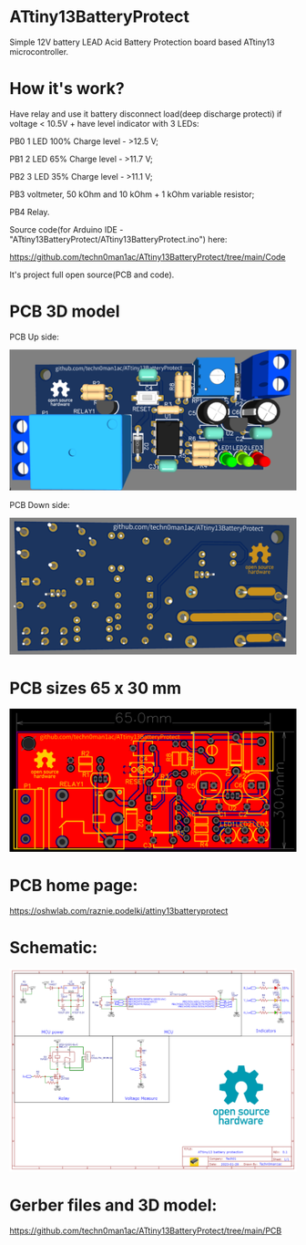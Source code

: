 # ATtiny13BatteryProtect

Simple 12V battery LEAD Acid Battery Protection board based ATtiny13 microcontroller. 

# How it's work?

Have relay and use it battery disconnect load(deep discharge protecti) if voltage < 10.5V + have level indicator with 3 LEDs:

PB0 1 LED 100% Charge level - >12.5 V;

PB1 2 LED 65% Charge level - >11.7 V;

PB2 3 LED 35% Charge level - >11.1 V;

PB3 voltmeter, 50 kOhm and 10 kOhm + 1 kOhm variable resistor;

PB4 Relay.

Source code(for Arduino IDE - "ATtiny13BatteryProtect/ATtiny13BatteryProtect.ino") here:

https://github.com/techn0man1ac/ATtiny13BatteryProtect/tree/main/Code

It's project full open source(PCB and code).

# PCB 3D model

PCB Up side:

![3d model PCB Up](https://raw.githubusercontent.com/techn0man1ac/ATtiny13BatteryProtect/main/Imgs/3d_model_PCB_Up.png "3d model PCB Up")

PCB Down side:

![3d model PCB Down](https://raw.githubusercontent.com/techn0man1ac/ATtiny13BatteryProtect/main/Imgs/3d_model_PCB_Down.png "3d model PCB Down")

# PCB sizes 65 x 30 mm

![PCB Up](https://raw.githubusercontent.com/techn0man1ac/ATtiny13BatteryProtect/main/Imgs/PCB_Up.png "PCB Up")


# PCB home page:

https://oshwlab.com/raznie.podelki/attiny13batteryprotect

# Schematic:

![Schematic](https://raw.githubusercontent.com/techn0man1ac/ATtiny13BatteryProtect/main/Schematic/Schematic_ATtiny13BatteryProtect_2023-01-29.png "Schematic")

# Gerber files and 3D model:

https://github.com/techn0man1ac/ATtiny13BatteryProtect/tree/main/PCB

